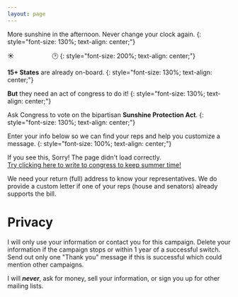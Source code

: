 ```yaml
---
layout: page
---
```


<head>
    <link rel="icon" type="image/svg+xml" href="/favicon.svg">
</head>

More sunshine in the afternoon. Never change your clock again.
{: style="font-size: 130%; text-align: center;"}

☀️ &emsp; &emsp; &emsp;&emsp;&emsp; 🕑
{: style="font-size: 200%; text-align: center;"}

**15+ States** are already on-board.
{: style="font-size: 130%; text-align: center;"}

**But** they need an act of congress to do it!
{: style="font-size: 130%; text-align: center;"}

Ask Congress to vote on the bipartisan **Sunshine Protection Act**.
{: style="font-size: 130%; text-align: center;"}

Enter your info below so we can find your reps and help you customize a message.
{: style="font-size: 100%; text-align: center;"}

<link href='style-embed-whitelabel-v3.css' rel='stylesheet' type='text/css' /><script src='https://actionnetwork.org/widgets/v3/letter/support-for-the-sunshine-protection-act?format=js&source=widget&style=full'></script>
<link rel="stylesheet" type="text/css" href="../style.css">

<div id='can-letter-area-support-for-the-sunshine-protection-act'>If you see this, Sorry! The page didn't load correctly. <br/><a href="https://actionnetwork.org/letters/support-for-the-sunshine-protection-act">Try clicking here to write to congress to keep summer time!</a></div>

We need your return (full) address to know your representatives. We do provide a custom letter if one of your reps (house and senators) already supports the bill.

# Privacy
I will only use your information or contact you for this campaign.  Delete your  information if the campaign stops or within 1 year of a successful switch. Send out only one "Thank you" message if this is successful which could mention other campaigns.

I will ***never***, ask for money, sell your information, or sign you up for other mailing lists. 

